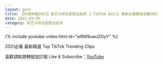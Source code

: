 ```yaml
---
layout: post
title: 【抖音熱搜2021】张艺兴评论安慰边伯贤 1 TikTok Daily 最新必看精選合集2021 03 28
date: 2021-03-28
category: 张艺兴评论安慰边伯贤
---
```


{% include youtube-video.html id="wRW9uwJZGyY" %}

2021必看 最新精選 Top TikTok Trending Clips

喜歡請點贊轉發加訂閱 Like & Subscribe：[YouTube](https://www.youtube.com/channel/UCAoR7VcanIPd04uEq_GIylA/videos)

